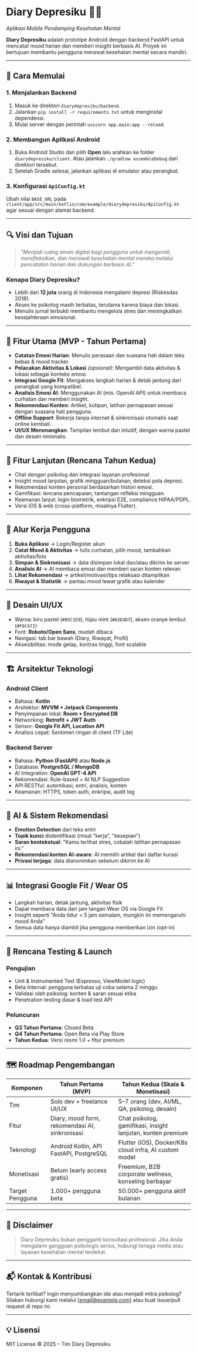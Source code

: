 # Diary Depresiku 📓💙  
_Aplikasi Mobile Pendamping Kesehatan Mental_

**Diary Depresiku** adalah prototipe Android dengan backend FastAPI untuk mencatat mood harian dan memberi insight berbasis AI. Proyek ini bertujuan membantu pengguna merawat kesehatan mental secara mandiri.

---

## 🚀 Cara Memulai

### 1. Menjalankan Backend
1. Masuk ke direktori `diarydepresiku/backend`.
2. Jalankan `pip install -r requirements.txt` untuk menginstal dependensi.
3. Mulai server dengan perintah `uvicorn app.main:app --reload`.

### 2. Membangun Aplikasi Android
1. Buka Android Studio dan pilih **Open** lalu arahkan ke folder `diarydepresiku/client`.
   Atau jalankan `./gradlew assembleDebug` dari direktori tersebut.
2. Setelah Gradle selesai, jalankan aplikasi di emulator atau perangkat.

### 3. Konfigurasi `ApiConfig.kt`
Ubah nilai `BASE_URL` pada `client/app/src/main/kotlin/com/example/diarydepresiku/ApiConfig.kt` agar sesuai dengan alamat backend.

---

## 🔍 Visi dan Tujuan

> _"Menjadi ruang aman digital bagi pengguna untuk mengenali, merefleksikan, dan merawat kesehatan mental mereka melalui pencatatan harian dan dukungan berbasis AI."_

### Kenapa Diary Depresiku?
- Lebih dari **12 juta** orang di Indonesia mengalami depresi (Riskesdas 2018).
- Akses ke psikolog masih terbatas, terutama karena biaya dan lokasi.
- Menulis jurnal terbukti membantu mengelola stres dan meningkatkan kesejahteraan emosional.

---

## 🧠 Fitur Utama (MVP - Tahun Pertama)

- **Catatan Emosi Harian**: Menulis perasaan dan suasana hati dalam teks bebas & mood tracker.
- **Pelacakan Aktivitas & Lokasi** *(opsional)*: Mengambil data aktivitas & lokasi sebagai konteks emosi.
- **Integrasi Google Fit**: Mengakses langkah harian & detak jantung dari perangkat yang kompatibel.
- **Analisis Emosi AI**: Menggunakan AI (mis. OpenAI API) untuk membaca curhatan dan memberi insight.
- **Rekomendasi Konten**: Artikel, kutipan, latihan pernapasan sesuai dengan suasana hati pengguna.
- **Offline Support**: Bekerja tanpa internet & sinkronisasi otomatis saat online kembali.
- **UI/UX Menenangkan**: Tampilan lembut dan intuitif, dengan warna pastel dan desain minimalis.

---

## 🌱 Fitur Lanjutan (Rencana Tahun Kedua)

- Chat dengan psikolog dan integrasi layanan profesional.
- Insight mood lanjutan, grafik mingguan/bulanan, deteksi pola depresi.
- Rekomendasi konten personal berdasarkan histori emosi.
- Gamifikasi: lencana pencapaian, tantangan refleksi mingguan.
- Keamanan lanjut: login biometrik, enkripsi E2E, compliance HIPAA/PDPL.
- Versi iOS & web (cross-platform, misalnya Flutter).

---

## 🔁 Alur Kerja Pengguna

1. **Buka Aplikasi** → Login/Register akun
2. **Catat Mood & Aktivitas** → tulis curhatan, pilih mood, tambahkan aktivitas/foto
3. **Simpan & Sinkronisasi** → data disimpan lokal dan/atau dikirim ke server
4. **Analisis AI** → AI membaca emosi dan memberi saran konten relevan
5. **Lihat Rekomendasi** → artikel/motivasi/tips relaksasi ditampilkan
6. **Riwayat & Statistik** → pantau mood lewat grafik atau kalender

---

## 🎨 Desain UI/UX

- Warna: biru pastel (`#85C1E9`), hijau mint (`#A3E4D7`), aksen oranye lembut (`#F8C471`)
- Font: **Roboto/Open Sans**, mudah dibaca
- Navigasi: tab bar bawah (Diary, Riwayat, Profil)
- Aksesibilitas: mode gelap, kontras tinggi, font scalable

---

## 🏗️ Arsitektur Teknologi

### Android Client
- Bahasa: **Kotlin**
- Arsitektur: **MVVM + Jetpack Components**
- Penyimpanan lokal: **Room + Encrypted DB**
- Networking: **Retrofit + JWT Auth**
- Sensor: **Google Fit API, Location API**
- Analisis cepat: Sentimen ringan di client (TF Lite)

### Backend Server
- Bahasa: **Python (FastAPI)** atau **Node.js**
- Database: **PostgreSQL / MongoDB**
- AI Integration: **OpenAI GPT-4 API**
- Rekomendasi: Rule-based + AI NLP Suggestion
- API RESTful: autentikasi, entri, analisis, konten
- Keamanan: HTTPS, token auth, enkripsi, audit log

---

## 🤖 AI & Sistem Rekomendasi

- **Emotion Detection** dari teks entri
- **Topik kunci** diidentifikasi (misal "kerja", "kesepian")
- **Saran kontekstual**: "Kamu terlihat stres, cobalah latihan pernapasan ini."
- **Rekomendasi konten AI-aware**: AI memilih artikel dari daftar kurasi
- **Privasi terjaga**: data dianonimkan sebelum dikirim ke AI

---

## 📊 Integrasi Google Fit / Wear OS

- Langkah harian, detak jantung, aktivitas fisik
- Dapat membaca data dari jam tangan Wear OS via Google Fit
- Insight seperti "Anda tidur < 5 jam semalam, mungkin ini memengaruhi mood Anda"
- Semua data hanya diambil jika pengguna memberikan izin (opt-in)

---

## 🧪 Rencana Testing & Launch

### Pengujian
- Unit & Instrumented Test (Espresso, ViewModel logic)
- Beta Internal: pengguna terbatas uji coba selama 2 minggu
- Validasi oleh psikolog: konten & saran sesuai etika
- Penetration testing dasar & load test API

### Peluncuran
- **Q3 Tahun Pertama**: Closed Beta
- **Q4 Tahun Pertama**: Open Beta via Play Store
- **Tahun Kedua**: Versi resmi 1.0 + fitur premium

---

## 🗺️ Roadmap Pengembangan

| Komponen           | Tahun Pertama (MVP)                              | Tahun Kedua (Skala & Monetisasi)                          |
|--------------------|--------------------------------------------------|------------------------------------------------------------|
| Tim                | Solo dev + freelance UI/UX                       | 5–7 orang (dev, AI/ML, QA, psikolog, desain)              |
| Fitur              | Diary, mood form, rekomendasi AI, sinkronisasi   | Chat psikolog, gamifikasi, insight lanjutan, konten premium |
| Teknologi          | Android Kotlin, API FastAPI, PostgreSQL          | Flutter (iOS), Docker/K8s cloud infra, AI custom model    |
| Monetisasi         | Belum (early access gratis)                      | Freemium, B2B corporate wellness, konseling berbayar       |
| Target Pengguna    | 1.000+ pengguna beta                             | 50.000+ pengguna aktif bulanan                            |

---

## 📄 Disclaimer

> Diary Depresiku bukan pengganti konsultasi profesional. Jika Anda mengalami gangguan psikologis serius, hubungi tenaga medis atau layanan kesehatan mental terdekat.

---

## 📬 Kontak & Kontribusi

Tertarik terlibat? Ingin menyumbangkan ide atau menjadi mitra psikolog? Silakan hubungi kami melalui [email@example.com] atau buat issue/pull request di repo ini.

---

## 💡 Lisensi

MIT License © 2025 – Tim Diary Depresiku

